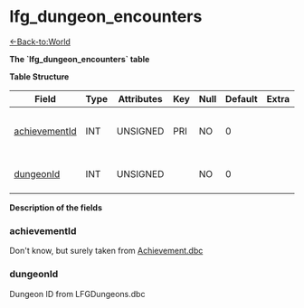 # lfg\_dungeon\_encounters

[<-Back-to:World](database-world)

**The \`lfg\_dungeon\_encounters\` table**

**Table Structure**

| Field              | Type | Attributes | Key | Null | Default | Extra | Comment                                   |
| ------------------ | ---- | ---------- | --- | ---- | ------- | ----- | ----------------------------------------- |
| [achievementId][1] | INT  | UNSIGNED   | PRI | NO   | 0       |       | Achievement marking final boss completion |
| [dungeonId][2]     | INT  | UNSIGNED   |     | NO   | 0       |       | Dungeon entry from dbc                    |

[1]: #achievementid
[2]: #dungeonid

**Description of the fields**

### achievementId

Don't know, but surely taken from [Achievement.dbc](achievement)

### dungeonId

Dungeon ID from LFGDungeons.dbc
